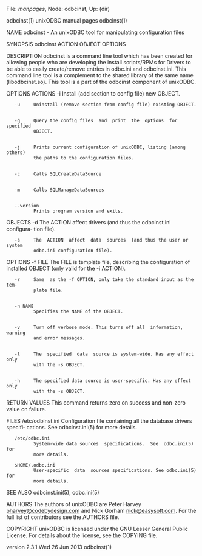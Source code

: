 File: *manpages*,  Node: odbcinst,  Up: (dir)

odbcinst(1)                  unixODBC manual pages                 odbcinst(1)



NAME
       odbcinst - An unixODBC tool for manipulating configuration files


SYNOPSIS
       odbcinst ACTION OBJECT OPTIONS


DESCRIPTION
       odbcinst  is  a  command  line tool which has been created for allowing
       people who are developing the install scripts/RPMs for  Drivers  to  be
       able to easily create/remove entries in odbc.ini and odbcinst.ini. This
       command line tool is a complement to the shared  library  of  the  same
       name (libodbcinst.so). This tool is a part of the odbcinst component of
       unixODBC.


OPTIONS
   ACTIONS
       -i     Install (add section to config file) new OBJECT.


       -u     Uninstall (remove section from config file) existing OBJECT.


       -q     Query the config files  and  print  the  options  for  specified
              OBJECT.


       -j     Prints current configuration of unixODBC, listing (among others)
              the paths to the configuration files.


       -c     Calls SQLCreateDataSource


       -m     Calls SQLManageDataSources


       --version
              Prints program version and exits.


   OBJECTS
       -d     The ACTION affect drivers (and thus the odbcinst.ini  configura‐
              tion file).


       -s     The  ACTION  affect  data  sources  (and thus the user or system
              odbc.ini configuration file).


   OPTIONS
       -f FILE
              The FILE is  template  file,  describing  the  configuration  of
              installed OBJECT (only valid for the -i ACTION).


       -r     Same  as the -f OPTION, only take the standard input as the tem‐
              plate file.


       -n NAME
              Specifies the NAME of the OBJECT.


       -v     Turn off verbose mode. This turns off all  information,  warning
              and error messages.


       -l     The  specified  data  source is system-wide. Has any effect only
              with the -s OBJECT.


       -h     The specified data source is user-specific. Has any effect  only
              with the -s OBJECT.


RETURN VALUES
       This command returns zero on success and non-zero value on failure.


FILES
       /etc/odbinst.ini
              Configuration  file containing all the database drivers specifi‐
              cations. See odbcinst.ini(5) for more details.

       /etc/odbc.ini
              System-wide data sources  specifications.  See  odbc.ini(5)  for
              more details.

       $HOME/.odbc.ini
              User-specific  data  sources specifications. See odbc.ini(5) for
              more details.


SEE ALSO
       odbcinst.ini(5), odbc.ini(5)


AUTHORS
       The authors of unixODBC are Peter Harvey <pharvey@codebydesign.com> and
       Nick  Gorham <nick@easysoft.com>. For the full list of contributors see
       the AUTHORS file.


COPYRIGHT
       unixODBC is licensed under the GNU Lesser General Public  License.  For
       details about the license, see the COPYING file.



version 2.3.1                   Wed 26 Jun 2013                    odbcinst(1)

